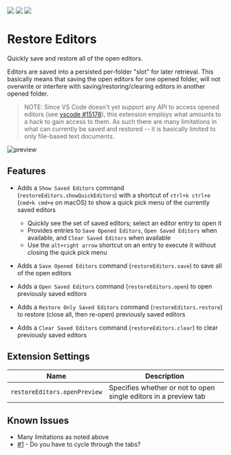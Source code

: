 [![](https://vsmarketplacebadges.dev/version-short/amodio.restore-editors.svg)](https://marketplace.visualstudio.com/items?itemName=amodio.restore-editors)
[![](https://vsmarketplacebadges.dev/installs-short/amodio.restore-editors.svg)](https://marketplace.visualstudio.com/items?itemName=amodio.restore-editors)
[![](https://vsmarketplacebadges.dev/rating-short/amodio.restore-editors.svg)](https://marketplace.visualstudio.com/items?itemName=amodio.restore-editors)

# Restore Editors

Quickly save and restore all of the open editors.

Editors are saved into a persisted per-folder "slot" for later retrieval. This basically means that saving the open editors for one opened folder, will not overwrite or interfere with saving/restoring/clearing editors in another opened folder.

> NOTE: Since VS Code doesn't yet support any API to access opened editors (see [vscode #15178](https://github.com/Microsoft/vscode/issues/15178)), this extension employs what amounts to a hack to gain access to them. As such there are many limitations in what can currently be saved and restored -- it is basically limited to only file-based text documents.

![preview](https://raw.githubusercontent.com/eamodio/vscode-restore-editors/master/images/preview.gif)

## Features

- Adds a `Show Saved Editors` command (`restoreEditors.showQuickEditors`) with a shortcut of `ctrl+k ctrl+e` (`cmd+k cmd+e` on macOS) to show a quick pick menu of the currently saved editors

  - Quickly see the set of saved editors; select an editor entry to open it
  - Provides entries to `Save Opened Editors`, `Open Saved Editors` when available, and `Clear Saved Editors` when available
  - Use the `alt+right arrow` shortcut on an entry to execute it without closing the quick pick menu

- Adds a `Save Opened Editors` command (`restoreEditors.save`) to save all of the open editors

- Adds a `Open Saved Editors` command (`restoreEditors.open`) to open previously saved editors

- Adds a `Restore Only Saved Editors` command (`restoreEditors.restore`) to restore (close all, then re-open) previously saved editors

- Adds a `Clear Saved Editors` command (`restoreEditors.clear`) to clear previously saved editors

## Extension Settings

| Name                         | Description                                                      |
| ---------------------------- | ---------------------------------------------------------------- |
| `restoreEditors.openPreview` | Specifies whether or not to open single editors in a preview tab |

## Known Issues

- Many limitations as noted above
- [#1](https://github.com/eamodio/vscode-restore-editors/issues/1) - Do you have to cycle through the tabs?
